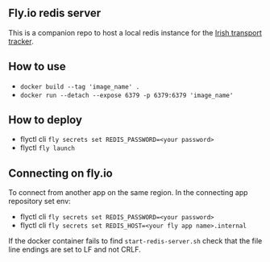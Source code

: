 ## Fly.io redis server

This is a companion repo to host a local redis instance for the [Irish transport tracker](https://github.com/david-abell/transit-tracker).

## How to use

- `docker build --tag 'image_name' .`
- `docker run --detach --expose 6379 -p 6379:6379 'image_name'`

## How to deploy

- flyctl cli `fly secrets set REDIS_PASSWORD=<your password>`
- flyctl `fly launch`

## Connecting on fly.io

To connect from another app on the same region. In the connecting app repository set env:

- flyctl cli `fly secrets set REDIS_PASSWORD=<your password>`
- flyctl cli `fly secrets set REDIS_HOST=<your fly app name>.internal`

If the docker container fails to find `start-redis-server.sh` check that the file line endings are set to LF and not CRLF. 
